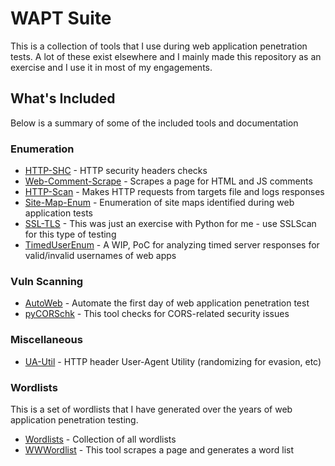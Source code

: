# WAPT Suite
This is a collection of tools that I use during web application penetration tests. A lot of these exist elsewhere and I mainly made this repository as an exercise and I use it in most of my engagements. 
## What's Included
Below is a summary of some of the included tools and documentation
### Enumeration
 * [HTTP-SHC](enum/http-headers/) - HTTP security headers checks
 * [Web-Comment-Scrape](enum/comments/) - Scrapes a page for HTML and JS comments
 * [HTTP-Scan](enum/http-scan/) - Makes HTTP requests from targets file and logs responses
 * [Site-Map-Enum](enum/site-maps/) - Enumeration of site maps identified during web application tests
 * [SSL-TLS](enum/ssl-tls/) - This was just an exercise with Python for me - use SSLScan for this type of testing
 * [TimedUserEnum](enum/username/) - A WIP, PoC for analyzing timed server responses for valid/invalid usernames of web apps
 
### Vuln Scanning 
 * [AutoWeb](auto/) - Automate the first day of web application penetration test
 * [pyCORSchk](enum/cors/) - This tool checks for CORS-related security issues

### Miscellaneous
 * [UA-Util](misc/ua-util.py) - HTTP header User-Agent Utility (randomizing for evasion, etc)

### Wordlists
This is a set of wordlists that I have generated over the years of web application penetration testing.
 * [Wordlists](wordlists/) - Collection of all wordlists
 * [WWWordlist](wordlists/tools/wwwordlist.py) - This tool scrapes a page and generates a word list
